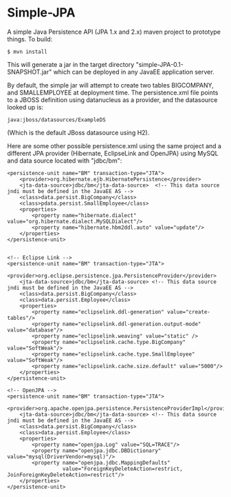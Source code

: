 Simple-JPA
==========

A simple Java Persistence API (JPA 1.x and 2.x) maven project to prototype things.  To build: 

    $ mvn install

This will generate a jar in the target directory "simple-JPA-0.1-SNAPSHOT.jar" which can be deployed in
any JavaEE application server.

By default, the simple jar will attempt to create two tables BIGCOMPANY, and SMALLEMPLOYEE at deployment time.
The persistence.xml file points to a JBOSS definition using datanucleus as a provider, and the datasource looked up is:

    java:jboss/datasources/ExampleDS  

(Which is the default JBoss datasource using H2).

Here are some other possible persistence.xml using the same project and a different JPA provider (Hibernate, EclipseLink 
and OpenJPA) using MySQL and data source located with "jdbc/bm":

    <persistence-unit name="BM" transaction-type="JTA">
        <provider>org.hibernate.ejb.HibernatePersistence</provider>
        <jta-data-source>jdbc/bm</jta-data-source>  <!-- This data source jndi must be defined in the JavaEE AS -->
        <class>data.persist.BigCompany</class>
        <class>pdata.persist.SmallEmployee</class>
        <properties>
            <property name="hibernate.dialect" value="org.hibernate.dialect.MySQLDialect"/>
            <property name="hibernate.hbm2ddl.auto" value="update"/>            
        </properties>
    </persistence-unit>


    <!-- Eclipse Link -->
    <persistence-unit name="BM" transaction-type="JTA">
        <provider>org.eclipse.persistence.jpa.PersistenceProvider</provider>
        <jta-data-source>jdbc/bm</jta-data-source> <!-- This data source jndi must be defined in the JavaEE AS -->
        <class>data.persist.BigCompany</class>
        <class>data.persist.Employee</class>
        <properties>
            <property name="eclipselink.ddl-generation" value="create-tables"/>
            <property name="eclipselink.ddl-generation.output-mode" value="database"/>
            <property name="eclipselink.weaving" value="static" />
            <property name="eclipselink.cache.type.BigCompany" value="SoftWeak"/>
            <property name="eclipselink.cache.type.SmallEmployee" value="SoftWeak"/>
            <property name="eclipselink.cache.size.default" value="5000"/>
        </properties>
    </persistence-unit>

    <!-- OpenJPA -->
    <persistence-unit name="BM" transaction-type="JTA">
        <provider>org.apache.openjpa.persistence.PersistenceProviderImpl</provider>
        <jta-data-source>jdbc/bm</jta-data-source> <!-- This data source jndi must be defined in the JavaEE AS -->
        <class>data.persist.BigCompany</class>
        <class>data.persist.Employee</class>
        <properties>
            <property name="openjpa.Log" value="SQL=TRACE"/>
            <property name="openjpa.jdbc.DBDictionary" value="mysql(DriverVendor=mysql)"/>
            <property name="openjpa.jdbc.MappingDefaults"
                      value="ForeignKeyDeleteAction=restrict, JoinForeignKeyDeleteAction=restrict"/>            
        </properties>
    </persistence-unit>
